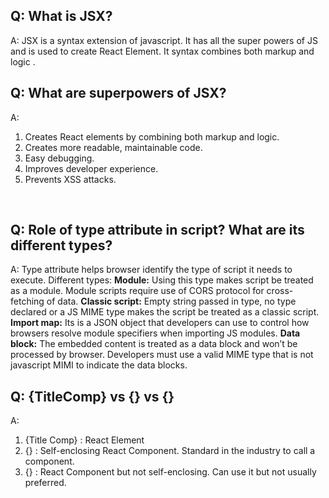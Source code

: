 ## Q: What is JSX?
A: JSX is a syntax extension of javascript. It has all the super powers of JS and is used to create React Element. It syntax combines both markup and logic .
<br>

## Q: What are superpowers of JSX?
A:
 1. Creates React elements by combining both markup and logic.
 2. Creates more readable, maintainable code.
 3. Easy debugging.
 4. Improves developer experience.
 5. Prevents XSS attacks.
<br>

## Q:  Role of type attribute in script? What are its different types?
A: Type attribute helps browser identify the type of script it needs to execute.
Different types:
**Module:** Using this type makes script be treated as a module. Module scripts require use of CORS protocol for cross-fetching of data.
**Classic script:**  Empty string passed in type, no type declared or a JS MIME type  makes the script be treated as a classic script.
**Import map:** Its is a JSON object that developers can use to control how browsers resolve module specifiers when importing JS modules.
**Data block:** The embedded content is treated as a data block and won’t be processed by browser. Developers must use a valid MIME type that is not javascript MIMI to indicate the data blocks.
<br>

## Q:  {TitleComp} vs {<TitleComp />} vs {<TitleComp></TitleComp>}
A:
 1. {Title Comp} : React Element
 2. {<TitleComp />} : Self-enclosing React Component. Standard in the industry to call a component.
 3. {<TitleComp></TitleComp>} : React Component but not self-enclosing. Can use it but not usually preferred.



